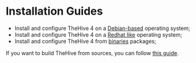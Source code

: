 # Installation Guides



- Install and configure TheHive 4 on a [Debian-based](install_deb.md) operating system;
- Install and configure TheHive 4 on a [Redhat like](Install_rpm) operating system;
- Install and configure TheHive 4 from [binaries](Install_binaries.md) packages;



If you want to build TheHive from sources, you can follow [this guide](Build_sources.md).

